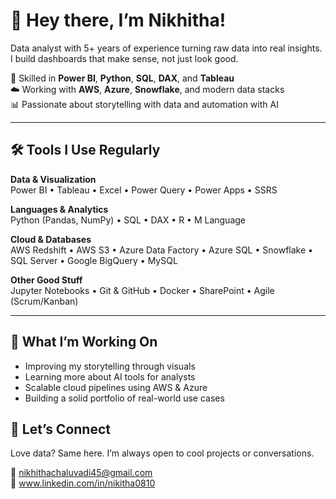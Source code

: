 # 👋 Hey there, I’m Nikhitha!

Data analyst with 5+ years of experience turning raw data into real insights.  
I build dashboards that make sense, not just look good.

🚀 Skilled in **Power BI**, **Python**, **SQL**, **DAX**, and **Tableau**  
☁️ Working with **AWS**, **Azure**, **Snowflake**, and modern data stacks  
📊 Passionate about storytelling with data and automation with AI

---


## 🛠️ Tools I Use Regularly

**Data & Visualization**  
Power BI • Tableau • Excel • Power Query • Power Apps • SSRS

**Languages & Analytics**  
Python (Pandas, NumPy) • SQL • DAX • R • M Language

**Cloud & Databases**  
AWS Redshift • AWS S3 • Azure Data Factory • Azure SQL • Snowflake • SQL Server • Google BigQuery • MySQL

**Other Good Stuff**  
Jupyter Notebooks • Git & GitHub • Docker • SharePoint • Agile (Scrum/Kanban)

---

## 🎯 What I’m Working On

- Improving my storytelling through visuals  
- Learning more about AI tools for analysts
- Scalable cloud pipelines using AWS & Azure
- Building a solid portfolio of real-world use cases  


## 🤝 Let’s Connect

Love data? Same here. I’m always open to cool projects or conversations.

📧 nikhithachaluvadi45@gmail.com  
🔗 www.linkedin.com/in/nikitha0810

